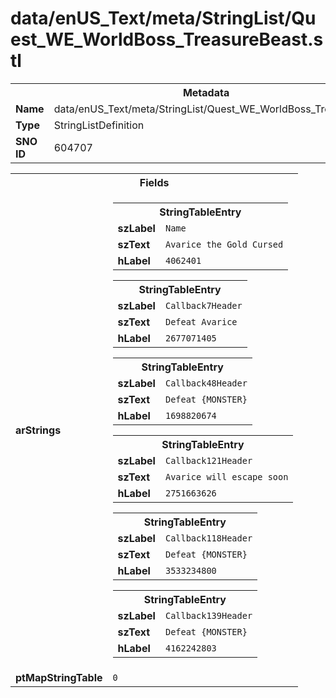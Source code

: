 <h1>data/enUS_Text/meta/StringList/Quest_WE_WorldBoss_TreasureBeast.stl</h1><table><tr><th colspan="100%">Metadata</th></tr><tr><td><b>Name</b></td><td>data/enUS_Text/meta/StringList/Quest_WE_WorldBoss_TreasureBeast.stl</td></tr><tr><td><b>Type</b></td><td>StringListDefinition</td></tr><tr><td><b>SNO ID</b></td><td>604707</td></tr></table>

<table><tr><th colspan="100%">Fields</th></tr><tr><td><b>arStrings</b></td><td><table><tr><th colspan="100%">StringTableEntry</th></tr><tr><td><b>szLabel</b></td><td><code>Name</code></td></tr><tr><td><b>szText</b></td><td><code>Avarice the Gold Cursed</code></td></tr><tr><td><b>hLabel</b></td><td><code>4062401</code></td></tr></table>


<table><tr><th colspan="100%">StringTableEntry</th></tr><tr><td><b>szLabel</b></td><td><code>Callback7Header</code></td></tr><tr><td><b>szText</b></td><td><code>Defeat Avarice</code></td></tr><tr><td><b>hLabel</b></td><td><code>2677071405</code></td></tr></table>


<table><tr><th colspan="100%">StringTableEntry</th></tr><tr><td><b>szLabel</b></td><td><code>Callback48Header</code></td></tr><tr><td><b>szText</b></td><td><code>Defeat {MONSTER}</code></td></tr><tr><td><b>hLabel</b></td><td><code>1698820674</code></td></tr></table>


<table><tr><th colspan="100%">StringTableEntry</th></tr><tr><td><b>szLabel</b></td><td><code>Callback121Header</code></td></tr><tr><td><b>szText</b></td><td><code>Avarice will escape soon</code></td></tr><tr><td><b>hLabel</b></td><td><code>2751663626</code></td></tr></table>


<table><tr><th colspan="100%">StringTableEntry</th></tr><tr><td><b>szLabel</b></td><td><code>Callback118Header</code></td></tr><tr><td><b>szText</b></td><td><code>Defeat {MONSTER}</code></td></tr><tr><td><b>hLabel</b></td><td><code>3533234800</code></td></tr></table>


<table><tr><th colspan="100%">StringTableEntry</th></tr><tr><td><b>szLabel</b></td><td><code>Callback139Header</code></td></tr><tr><td><b>szText</b></td><td><code>Defeat {MONSTER}</code></td></tr><tr><td><b>hLabel</b></td><td><code>4162242803</code></td></tr></table>


</td></tr><tr><td><b>ptMapStringTable</b></td><td><code>0</code></td></tr></table>

